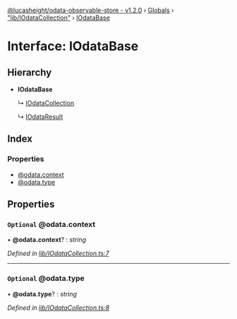 [@lucasheight/odata-observable-store - v1.2.0](../README.md) › [Globals](../globals.md) › ["lib/IOdataCollection"](../modules/_lib_iodatacollection_.md) › [IOdataBase](_lib_iodatacollection_.iodatabase.md)

# Interface: IOdataBase

## Hierarchy

* **IOdataBase**

  ↳ [IOdataCollection](_lib_iodatacollection_.iodatacollection.md)

  ↳ [IOdataResult](_lib_iodatacollection_.iodataresult.md)

## Index

### Properties

* [@odata.context](_lib_iodatacollection_.iodatabase.md#optional-@odata.context)
* [@odata.type](_lib_iodatacollection_.iodatabase.md#optional-@odata.type)

## Properties

### `Optional` @odata.context

• **@odata.context**? : *string*

*Defined in [lib/IOdataCollection.ts:7](https://github.com/lucasheight/odata-observable-store/blob/bc2359f4/projects/odata-observable-store/src/lib/IOdataCollection.ts#L7)*

___

### `Optional` @odata.type

• **@odata.type**? : *string*

*Defined in [lib/IOdataCollection.ts:8](https://github.com/lucasheight/odata-observable-store/blob/bc2359f4/projects/odata-observable-store/src/lib/IOdataCollection.ts#L8)*
